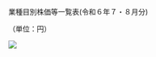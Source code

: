 業種目別株価等一覧表(令和６年７・８月分)

（単位：円）

![](https://www.nta.go.jp/tmp/6dc8f5f1-9530-4fc6-a0a3-22fb2ddf5546/images/51d53e92388d45ddf584723264e97dca071d5b2414ebcbae7b7f5988f7eeb754.jpg)